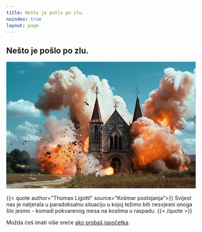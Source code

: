 ```yaml
---
title: Nešto je pošlo po zlu.
noindex: true
layout: page
---
```


## Nešto je pošlo po zlu.

![Gubitak vjere](assets/img/404.jpg)

{{< quote author="Thomas Ligotti" source="Košmar postojanja">}}
Svijest nas je natjerala u paradoksalnu situaciju u kojoj težimo biti nesvjesni onoga što jesmo - komadi pokvarenog mesa na kostima u raspadu.
{{< /quote >}}

Možda ćeš imati više sreće [ako probaš ispočetka](/).